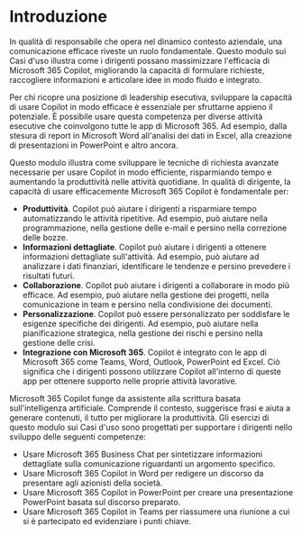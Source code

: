 # Introduzione
In qualità di responsabile che opera nel dinamico contesto aziendale, una comunicazione efficace riveste un ruolo fondamentale. Questo modulo sui Casi d'uso illustra come i dirigenti possano massimizzare l'efficacia di Microsoft 365 Copilot, migliorando la capacità di formulare richieste, raccogliere informazioni e articolare idee in modo fluido e integrato.<br>

Per chi ricopre una posizione di leadership esecutiva, sviluppare la capacità di usare Copilot in modo efficace è essenziale per sfruttarne appieno il potenziale. È possibile usare questa competenza per diverse attività esecutive che coinvolgono tutte le app di Microsoft 365. Ad esempio, dalla stesura di report in Microsoft Word all'analisi dei dati in Excel, alla creazione di presentazioni in PowerPoint e altro ancora.<br>

Questo modulo illustra come sviluppare le tecniche di richiesta avanzate necessarie per usare Copilot in modo efficiente, risparmiando tempo e aumentando la produttività nelle attività quotidiane. In qualità di dirigente, la capacità di usare efficacemente Microsoft 365 Copilot è fondamentale per:

 -  **Produttività**. Copilot può aiutare i dirigenti a risparmiare tempo automatizzando le attività ripetitive. Ad esempio, può aiutare nella programmazione, nella gestione delle e-mail e persino nella correzione delle bozze.<br>
 -  **Informazioni dettagliate**. Copilot può aiutare i dirigenti a ottenere informazioni dettagliate sull'attività. Ad esempio, può aiutare ad analizzare i dati finanziari, identificare le tendenze e persino prevedere i risultati futuri.<br>
 -  **Collaborazione**. Copilot può aiutare i dirigenti a collaborare in modo più efficace. Ad esempio, può aiutare nella gestione dei progetti, nella comunicazione in team e persino nella condivisione dei documenti.<br>
 -  **Personalizzazione**. Copilot può essere personalizzato per soddisfare le esigenze specifiche dei dirigenti. Ad esempio, può aiutare nella pianificazione strategica, nella gestione dei rischi e persino nella gestione delle crisi.<br>
 -  **Integrazione con Microsoft 365**. Copilot è integrato con le app di Microsoft 365 come Teams, Word, Outlook, PowerPoint ed Excel. Ciò significa che i dirigenti possono utilizzare Copilot all'interno di queste app per ottenere supporto nelle proprie attività lavorative.<br>

Microsoft 365 Copilot funge da assistente alla scrittura basata sull'intelligenza artificiale. Comprende il contesto, suggerisce frasi e aiuta a generare contenuti, il tutto per migliorare la produttività. Gli esercizi di questo modulo sui Casi d'uso sono progettati per supportare i dirigenti nello sviluppo delle seguenti competenze:<br>

 -  Usare Microsoft 365 Business Chat per sintetizzare informazioni dettagliate sulla comunicazione riguardanti un argomento specifico.
 -  Usare Microsoft 365 Copilot in Word per redigere un discorso da presentare agli azionisti della società.<br>
 -  Usare Microsoft 365 Copilot in PowerPoint per creare una presentazione PowerPoint basata sul discorso preparato.
 -  Usare Microsoft 365 Copilot in Teams per riassumere una riunione a cui si è partecipato ed evidenziare i punti chiave.
